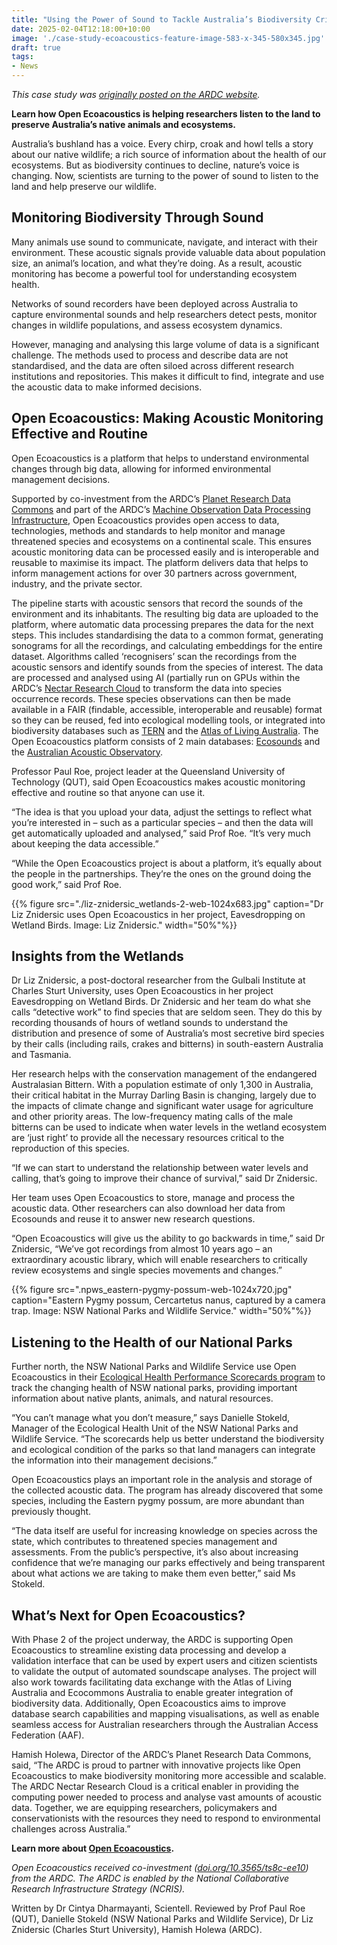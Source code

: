 ```yaml
---
title: "Using the Power of Sound to Tackle Australia’s Biodiversity Crisis"
date: 2025-02-04T12:18:00+10:00
image: './case-study-ecoacoustics-feature-image-583-x-345-580x345.jpg'
draft: true
tags:
- News
---
```

*This case study was [originally posted on the ARDC website](https://ardc.edu.au/case-study/using-the-power-of-sound-to-tackle-australias-biodiversity-crisis/).*

**Learn how Open Ecoacoustics is helping researchers listen to the land to preserve Australia’s native animals and ecosystems.**

Australia’s bushland has a voice. Every chirp, croak and howl tells a story about our native wildlife; a rich source of information about the health of our ecosystems. But as biodiversity continues to decline, nature’s voice is changing. Now, scientists are turning to the power of sound to listen to the land and help preserve our wildlife.

## Monitoring Biodiversity Through Sound
Many animals use sound to communicate, navigate, and interact with their environment. These acoustic signals provide valuable data about population size, an animal’s location, and what they’re doing. As a result, acoustic monitoring has become a powerful tool for understanding ecosystem health.

Networks of sound recorders have been deployed across Australia to capture environmental sounds and help researchers detect pests, monitor changes in wildlife populations, and assess ecosystem dynamics.

However, managing and analysing this large volume of data is a significant challenge. The methods used to process and describe data are not standardised, and the data are often siloed across different research institutions and repositories. This makes it difficult to find, integrate and use the acoustic data to make informed decisions.

## Open Ecoacoustics: Making Acoustic Monitoring Effective and Routine
Open Ecoacoustics is a platform that helps to understand environmental changes through big data, allowing for informed environmental management decisions.

Supported by co-investment from the ARDC’s [Planet Research Data Commons](https://ardc.edu.au/planet-research-data-commons/) and part of the ARDC’s [Machine Observation Data Processing Infrastructure](https://ardc.edu.au/program/machine-observation-data-processing-infrastructure/), Open Ecoacoustics provides open access to data, technologies, methods and standards to help monitor and manage threatened species and ecosystems on a continental scale. This ensures acoustic monitoring data can be processed easily and is interoperable and reusable to maximise its impact. The platform delivers data that helps to inform management actions for over 30 partners across government, industry, and the private sector.  

The pipeline starts with acoustic sensors that record the sounds of the environment and its inhabitants. The resulting big data are uploaded to the platform, where automatic data processing prepares the data for the next steps. This includes standardising the data to a common format, generating sonograms for all the recordings, and calculating embeddings for the entire dataset. Algorithms called ‘recognisers’ scan the recordings from the acoustic sensors and identify sounds from the species of interest. The data are processed and analysed using AI (partially run on GPUs within the ARDC’s [Nectar Research Cloud](https://ardc.edu.au/services/ardc-nectar-research-cloud/) to transform the data into species occurrence records. These species observations can then be made available in a FAIR (findable, accessible, interoperable and reusable) format so they can be reused, fed into ecological modelling tools, or integrated into biodiversity databases such as [TERN](https://www.tern.org.au/) and the [Atlas of Living Australia](https://www.ala.org.au/). The Open Ecoacoustics platform consists of 2 main databases: [Ecosounds](https://www.ecosounds.org/) and the [Australian Acoustic Observatory](https://acousticobservatory.org/).

Professor Paul Roe, project leader at the Queensland University of Technology (QUT), said Open Ecoacoustics makes acoustic monitoring effective and routine so that anyone can use it.

“The idea is that you upload your data, adjust the settings to reflect what you’re interested in – such as a particular species – and then the data will get automatically uploaded and analysed,” said Prof Roe. “It’s very much about keeping the data accessible.”

“While the Open Ecoacoustics project is about a platform, it’s equally about the people in the partnerships. They’re the ones on the ground doing the good work,” said Prof Roe.

{{% figure src="./liz-znidersic_wetlands-2-web-1024x683.jpg" caption="Dr Liz Znidersic uses Open Ecoacoustics in her project, Eavesdropping on Wetland Birds. Image: Liz Znidersic." width="50%"%}}

## Insights from the Wetlands
Dr Liz Znidersic, a post-doctoral researcher from the Gulbali Institute at Charles Sturt University, uses Open Ecoacoustics in her project Eavesdropping on Wetland Birds. Dr Znidersic and her team do what she calls “detective work” to find species that are seldom seen. They do this by recording thousands of hours of wetland sounds to understand the distribution and presence of some of Australia’s most secretive bird species by their calls (including rails, crakes and bitterns) in south-eastern Australia and Tasmania.

Her research helps with the conservation management of the endangered Australasian Bittern. With a population estimate of only 1,300 in Australia, their critical habitat in the Murray Darling Basin is changing, largely due to the impacts of climate change and significant water usage for agriculture and other priority areas. The low-frequency mating calls of the male bitterns can be used to indicate when water levels in the wetland ecosystem are ‘just right’ to provide all the necessary resources critical to the reproduction of this species.

“If we can start to understand the relationship between water levels and calling, that’s going to improve their chance of survival,” said Dr Znidersic.   

Her team uses Open Ecoacoustics to store, manage and process the acoustic data. Other researchers can also download her data from Ecosounds and reuse it to answer new research questions.  

“Open Ecoacoustics will give us the ability to go backwards in time,” said Dr Znidersic, “We’ve got recordings from almost 10 years ago – an extraordinary acoustic library, which will enable researchers to critically review ecosystems and single species movements and changes.”

{{% figure src=".npws_eastern-pygmy-possum-web-1024x720.jpg" caption="Eastern Pygmy possum, Cercartetus nanus, captured by a camera trap. Image: NSW National Parks and Wildlife Service." width="50%"%}}

## Listening to the Health of our National Parks
Further north, the NSW National Parks and Wildlife Service use Open Ecoacoustics in their [Ecological Health Performance Scorecards program](https://www2.environment.nsw.gov.au/topics/parks-reserves-and-protected-areas/park-management/ecological-health-performance-scorecards) to track the changing health of NSW national parks, providing important information about native plants, animals, and natural resources.

“You can’t manage what you don’t measure,” says Danielle Stokeld, Manager of the Ecological Health Unit of the NSW National Parks and Wildlife Service. “The scorecards help us better understand the biodiversity and ecological condition of the parks so that land managers can integrate the information into their management decisions.”

Open Ecoacoustics plays an important role in the analysis and storage of the collected acoustic data. The program has already discovered that some species, including the Eastern pygmy possum, are more abundant than previously thought.

“The data itself are useful for increasing knowledge on species across the state, which contributes to threatened species management and assessments. From the public’s perspective, it’s also about increasing confidence that we’re managing our parks effectively and being transparent about what actions we are taking to make them even better,” said Ms Stokeld.

## What’s Next for Open Ecoacoustics?
With Phase 2 of the project underway, the ARDC is supporting Open Ecoacoustics to streamline existing data processing and develop a validation interface that can be used by expert users and citizen scientists to validate the output of automated soundscape analyses. The project will also work towards facilitating data exchange with the Atlas of Living Australia and Ecocommons Australia to enable greater integration of biodiversity data. Additionally, Open Ecoacoustics aims to improve database search capabilities and mapping visualisations, as well as enable seamless access for Australian researchers through the Australian Access Federation (AAF).

Hamish Holewa, Director of the ARDC’s Planet Research Data Commons, said, “The ARDC is proud to partner with innovative projects like Open Ecoacoustics to make biodiversity monitoring more accessible and scalable. The ARDC Nectar Research Cloud is a critical enabler in providing the computing power needed to process and analyse vast amounts of acoustic data. Together, we are equipping researchers, policymakers and conservationists with the resources they need to respond to environmental challenges across Australia.”

**Learn more about [Open Ecoacoustics](https://ardc.edu.au/project/open-ecoacoustics/).**

*Open Ecoacoustics received co-investment ([doi.org/10.3565/ts8c-ee10](https://doi.org/10.3565/ts8c-ee10)) from the ARDC. The ARDC is enabled by the National Collaborative Research Infrastructure Strategy (NCRIS).*

Written by Dr Cintya Dharmayanti, Scientell. Reviewed by Prof Paul Roe (QUT), Danielle Stokeld (NSW National Parks and Wildlife Service), Dr Liz Znidersic (Charles Sturt University), Hamish Holewa (ARDC).

